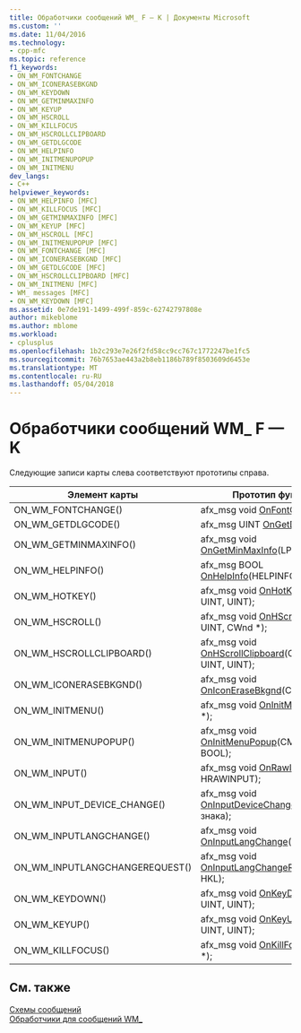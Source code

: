 ```yaml
---
title: Обработчики сообщений WM_ F — K | Документы Microsoft
ms.custom: ''
ms.date: 11/04/2016
ms.technology:
- cpp-mfc
ms.topic: reference
f1_keywords:
- ON_WM_FONTCHANGE
- ON_WM_ICONERASEBKGND
- ON_WM_KEYDOWN
- ON_WM_GETMINMAXINFO
- ON_WM_KEYUP
- ON_WM_HSCROLL
- ON_WM_KILLFOCUS
- ON_WM_HSCROLLCLIPBOARD
- ON_WM_GETDLGCODE
- ON_WM_HELPINFO
- ON_WM_INITMENUPOPUP
- ON_WM_INITMENU
dev_langs:
- C++
helpviewer_keywords:
- ON_WM_HELPINFO [MFC]
- ON_WM_KILLFOCUS [MFC]
- ON_WM_GETMINMAXINFO [MFC]
- ON_WM_KEYUP [MFC]
- ON_WM_HSCROLL [MFC]
- ON_WM_INITMENUPOPUP [MFC]
- ON_WM_FONTCHANGE [MFC]
- ON_WM_ICONERASEBKGND [MFC]
- ON_WM_GETDLGCODE [MFC]
- ON_WM_HSCROLLCLIPBOARD [MFC]
- ON_WM_INITMENU [MFC]
- WM_ messages [MFC]
- ON_WM_KEYDOWN [MFC]
ms.assetid: 0e7de191-1499-499f-859c-62742797808e
author: mikeblome
ms.author: mblome
ms.workload:
- cplusplus
ms.openlocfilehash: 1b2c293e7e26f2fd58cc9cc767c1772247be1fc5
ms.sourcegitcommit: 76b7653ae443a2b8eb1186b789f8503609d6453e
ms.translationtype: MT
ms.contentlocale: ru-RU
ms.lasthandoff: 05/04/2018
---
```

# <a name="wm-message-handlers-f---k"></a>Обработчики сообщений WM_ F — K
Следующие записи карты слева соответствуют прототипы справа.  
  
|Элемент карты|Прототип функции|  
|---------------|------------------------|  
|ON_WM_FONTCHANGE()|afx_msg void [OnFontChange](../../mfc/reference/cwnd-class.md#onfontchange)();|  
|ON_WM_GETDLGCODE()|afx_msg UINT [OnGetDlgCode](../../mfc/reference/cwnd-class.md#ongetdlgcode)();|  
|ON_WM_GETMINMAXINFO()|afx_msg void [OnGetMinMaxInfo](../../mfc/reference/cwnd-class.md#ongetminmaxinfo)(LPPOINT);|  
|ON_WM_HELPINFO()|afx_msg BOOL [OnHelpInfo](../../mfc/reference/cwnd-class.md#onhelpinfo)(HELPINFO *);|  
|ON_WM_HOTKEY()|afx_msg void [OnHotKey](../../mfc/reference/cwnd-class.md#onhotkey)(UINT, UINT, UINT);|  
|ON_WM_HSCROLL()|afx_msg void [OnHScroll](../../mfc/reference/cwnd-class.md#onhscroll)(UINT, UINT, CWnd *);|  
|ON_WM_HSCROLLCLIPBOARD()|afx_msg void [OnHScrollClipboard](../../mfc/reference/cwnd-class.md#onhscrollclipboard)(CWnd *, UINT, UINT);|  
|ON_WM_ICONERASEBKGND()|afx_msg void [OnIconEraseBkgnd](../../mfc/reference/cwnd-class.md#oniconerasebkgnd)(CDC *);|  
|ON_WM_INITMENU()|afx_msg void [OnInitMenu](../../mfc/reference/cwnd-class.md#oninitmenu)(CMenu *);|  
|ON_WM_INITMENUPOPUP()|afx_msg void [OnInitMenuPopup](../../mfc/reference/cwnd-class.md#oninitmenupopup)(CMenu *, UINT, BOOL);|  
|ON_WM_INPUT()|afx_msg void [OnRawInput](../../mfc/reference/cwnd-class.md#onrawinput)(UINT, HRAWINPUT);|  
|ON_WM_INPUT_DEVICE_CHANGE()|afx_msg void [OnInputDeviceChange](../../mfc/reference/cwnd-class.md#oninputdevicechange)(short без знака);|  
|ON_WM_INPUTLANGCHANGE()|afx_msg void [OnInputLangChange](../../mfc/reference/cwnd-class.md#oninputlangchange)(BYTE, UINT);|  
|ON_WM_INPUTLANGCHANGEREQUEST()|afx_msg void [OnInputLangChangeRequest](../../mfc/reference/cwnd-class.md#oninputlangchangerequest)(UINT, HKL);|  
|ON_WM_KEYDOWN()|afx_msg void [OnKeyDown](../../mfc/reference/cwnd-class.md#onkeydown)(UINT, UINT, UINT);|  
|ON_WM_KEYUP()|afx_msg void [OnKeyUp](../../mfc/reference/cwnd-class.md#onkeyup)(UINT, UINT, UINT);|  
|ON_WM_KILLFOCUS()|afx_msg void [OnKillFocus](../../mfc/reference/cwnd-class.md#onkillfocus)(CWnd *);|  
  
## <a name="see-also"></a>См. также  
 [Схемы сообщений](../../mfc/reference/message-maps-mfc.md)   
 [Обработчики для сообщений WM_](../../mfc/reference/handlers-for-wm-messages.md)

